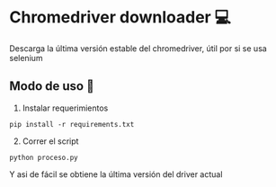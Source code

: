 # Chromedriver downloader :computer:

Descarga la última versión estable del chromedriver, útil por si se usa selenium

## Modo de uso :bookmark_tabs:

1. Instalar requerimientos
```
pip install -r requirements.txt
```

2. Correr el script
```
python proceso.py
```

Y asi de fácil se obtiene la última versión del driver actual
